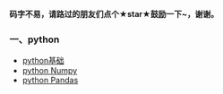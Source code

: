 **码字不易，请路过的朋友们点个★star★鼓励一下~，谢谢。**
### 一、python
* [python基础](https://github.com/WuZongYun/bigdata_study/tree/main/python/python%E5%9F%BA%E7%A1%80)
* [python Numpy](https://github.com/WuZongYun/bigdata_study/tree/main/python/pythonNumpy)
* [python Pandas]()